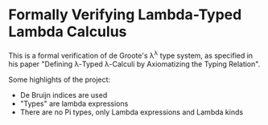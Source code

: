# Formally Verifying Lambda-Typed Lambda Calculus

This is a formal verification of de Groote's λ<sup>λ</sup> type system,
as specified in his paper "Defining λ-Typed λ-Calculi by Axiomatizing
the Typing Relation".

Some highlights of the project:
- De Bruijn indices are used
- "Types" are lambda expressions
- There are no Pi types, only Lambda expressions and Lambda kinds
